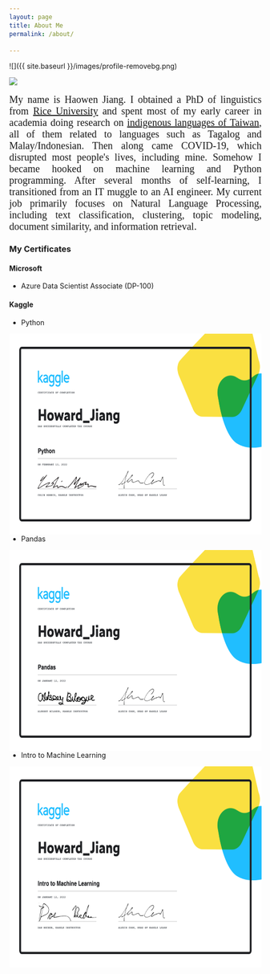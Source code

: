 ```yaml
---
layout: page
title: About Me
permalink: /about/

---
```

![]({{ site.baseurl }}/images/profile-removebg.png)

[![](https://img.shields.io/badge/Visit-My_academic_profile-blue?style=flat&logo=googlescholar&logoColor=white)](https://howard-haowen.github.io)

<div style="text-align: justify;font-size:20px;font-family:Garmond">
My name is Haowen Jiang. I obtained a PhD of linguistics from <a href="https://www.rice.edu">Rice University</a> and spent most of my early career in academia doing research on <a href="https://en.wikipedia.org/wiki/Formosan_languages">indigenous languages of Taiwan</a>, all of them related to languages such as Tagalog and Malay/Indonesian. Then along came COVID-19, which disrupted most people's lives, including mine. Somehow I became hooked on machine learning and Python programming. After several months of self-learning, I transitioned from an IT muggle to an AI engineer. My current job primarily focuses on Natural Language Processing, including text classification, clustering, topic modeling, document similarity, and information retrieval. 
</div>

### My Certificates

#### Microsoft 
- Azure Data Scientist Associate (DP-100)
<div data-iframe-width="150" data-iframe-height="270" data-share-badge-id="7c4f2a43-cf71-4604-b36d-d68544c96a2e" data-share-badge-host="https://www.credly.com"></div><script type="text/javascript" async src="//cdn.credly.com/assets/utilities/embed.js"></script>

#### Kaggle
- Python
<img src="https://github.com/howard-haowen/blog.ai/raw/master/images/Kaggle-Python.png" width="600" height="400" align="left">

- Pandas
<img src="https://github.com/howard-haowen/blog.ai/raw/master/images/Kaggle-Pandas.png" width="600" height="400" align="left">

- Intro to Machine Learning 
<img src="https://github.com/howard-haowen/blog.ai/raw/master/images/Kaggle-IntroToMachineLearning.png" width="600" height="400" align="left">


